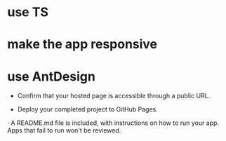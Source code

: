 # use TS

# make the app responsive

# use AntDesign

- Confirm that your hosted page is accessible through a public URL.

- Deploy your completed project to GitHub Pages.

· A README.md file is included, with instructions on how to run your app. Apps that fail to run won't be reviewed.
